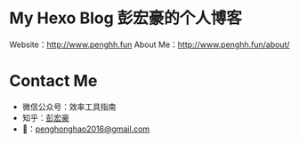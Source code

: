 # My Hexo Blog 彭宏豪的个人博客     

Website：http://www.penghh.fun 
About Me：http://www.penghh.fun/about/  

# Contact Me  

* 微信公众号：效率工具指南   
* 知乎：[彭宏豪](https://www.zhihu.com/people/angola-84)    
* 📮：[penghonghao2016@gmail.com](mailto:penghonghao2016@gmail.com)    



